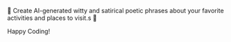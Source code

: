  💜
Create AI-generated witty and satirical poetic phrases about your favorite activities and places to visit.s 🎉


Happy Coding!
